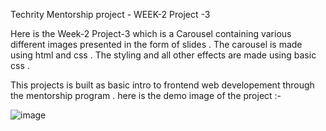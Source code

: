 Techrity Mentorship project - WEEK-2 Project -3

Here is the Week-2 Project-3 which is a Carousel containing various different images presented in the form of slides . 
The carousel is made using html and css . The styling and all other effects are made using basic css . 

This projects is built as basic intro to frontend web developement through the mentorship program . 
here is the demo image of the project :-

![image](https://user-images.githubusercontent.com/90853282/190854097-75f8fe16-2f5e-4c21-99bc-80642973c16a.png)

